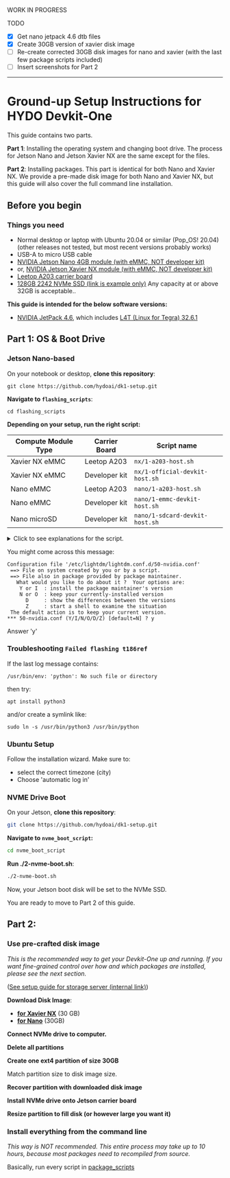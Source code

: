 WORK IN PROGRESS

TODO

- [x] Get nano jetpack 4.6 dtb files
- [x] Create 30GB version of xavier disk image
- [ ] Re-create corrected 30GB disk images for nano and xavier (with the last few package scripts included)
- [ ] Insert screenshots for Part 2 
---

# Ground-up Setup Instructions for HYDO Devkit-One

This guide contains two parts. 

**Part 1**: Installing the operating system and changing boot drive. The process for Jetson Nano and Jetson Xavier NX are the same except for the files.

**Part 2**: Installing packages. This part is identical for both Nano and Xavier NX. We provide a pre-made disk image for both Nano and Xavier NX, but this guide will also cover the full command line installation.

## Before you begin

### Things you need

+ Normal desktop or laptop with Ubuntu 20.04 or similar (Pop_OS! 20.04) (other releases not tested, but most recent versions probably works)
+ USB-A to micro USB cable
+ [NVIDIA Jetson Nano 4GB module (with eMMC, NOT developer kit)](https://www.nvidia.com/en-us/autonomous-machines/embedded-systems/jetson-nano/)
+ or, [NVIDIA Jetson Xavier NX module (with eMMC, NOT developer kit)](https://www.nvidia.com/en-us/autonomous-machines/embedded-systems/jetson-xavier-nx/)
+ [Leetop A203 carrier board](http://www.leetop.top/leetopen.asp?id=256)
+ [128GB 2242 NVMe SSD (link is example only)](https://www.transcend-info.com/Embedded/Products/No-1164) Any capacity at or above 32GB is acceptable..

**This guide is intended for the below software versions:**

+ [NVIDIA JetPack 4.6](https://developer.nvidia.com/jetpack-sdk-46), which includes [L4T (Linux for Tegra) 32.6.1](https://developer.nvidia.com/embedded/linux-tegra-r3261)

## Part 1: OS & Boot Drive

### Jetson Nano-based

On your notebook or desktop, **clone this repository**:
```
git clone https://github.com/hydoai/dk1-setup.git
```

**Navigate to `flashing_scripts`**:
```
cd flashing_scripts
```

**Depending on your setup, run the right script:**

Compute Module Type | Carrier Board | Script name
---|---|---
Xavier NX eMMC | Leetop A203 | `nx/1-a203-host.sh`
Xavier NX eMMC | Developer kit | `nx/1-official-devkit-host.sh`
Nano eMMC | Leetop A203 | `nano/1-a203-host.sh`
Nano eMMC | Developer kit | `nano/1-emmc-devkit-host.sh`
Nano microSD | Developer kit | `nano/1-sdcard-devkit-host.sh`

<details><summary>Click to see explanations for the script.</summary>
<p>

Jetson modules either have a microSD card slot or internal memory (called eMMC).
If you buy a developer kit, the module will have a microSD card.
If you ordered a module separately, it probably has a eMMC.
  
The scripts for Leetop A203 automatically patch the official NVIDIA OS image with Leetop's proprietary Device Tree Binary (DTB) files, so that the USB ports on the Leetop A203 work as expected. They don't share those files publicly, so I had to email them for it.
  
#### Download L4T Driver Package and Sample Root Filesystem from NVIDIA

I have copied most large files to [storage.hydo.ai](https://storage.hydo.ai) as a mirror for faster downloads.

+ [Link to download L4T Driver Package for Nano](https://developer.nvidia.com/embedded/l4t/r32_release_v6.1/t210/jetson-210_linux_r32.6.1_aarch64.tbz2) ([storage.hydo.ai mirror](https://storage.hydo.ai/nvidia-mirror/jetpack4-6/nano/Jetson-210_Linux_R32.6.1_aarch64.tbz2))
+ [Link to download Sample Root Filesystem for Nano](https://developer.nvidia.com/embedded/l4t/r32_release_v6.1/t210/tegra_linux_sample-root-filesystem_r32.6.1_aarch64.tbz2) ([storage.hydo.ai mirror](https://storage.hydo.ai/nvidia-mirror/jetpack4-6/nano/Tegra_Linux_Sample-Root-Filesystem_R32.6.1_aarch64.tbz2))


Decompressing the L4T Driver Package will output a directory named `Linux_for_Tegra`. 

Inside this, we will add a new kernel dtb file from Leetop for the A203 carrier board.

+ [A203 Nano Jetpack4.6 dtb](leetop_kernel_files/jetpack_4.6_nano203.rar)

Decompress the `.rar` file while preserving directory:

This will extract one `.dtb` file insde `nx/Linux_for_Tegra/kernel/dtb` directory.

Copy this to the same corresponding directory in the full `Linux for Tegra` directory extracted above, and compress it back with tar.

Go straight to (#nvme-drive-boot)
  
#### Xavier files

Most of the steps are the same with Nano, but with these different files:

+ [Download L4T Driver Package for NX](https://developer.nvidia.com/embedded/l4t/r32_release_v6.1/t186/jetson_linux_r32.6.1_aarch64.tbz2) ([storage.hydo.ai mirror](https://storage.hydo.ai/nvidia-mirror/jetpack4-6/nx/Jetson_Linux_R32.6.1_aarch64.tbz2))
+ [Download Sample Root Filesystem for NX](https://developer.nvidia.com/embedded/l4t/r32_release_v6.1/t186/tegra_linux_sample-root-filesystem_r32.6.1_aarch64.tbz2) ([storage.hydo.ai mirror](https://storage.hydo.ai/nvidia-mirror/jetpack4-6/nx/Tegra_Linux_Sample-Root-Filesystem_R32.6.1_aarch64.tbz2))
+ [A203 Xavier NX Jetpack4.6 dtb](leetop_kernel_files/jetpack4.6_203nx.rar)

</p></details>

You might come across this message:

```
Configuration file '/etc/lightdm/lightdm.conf.d/50-nvidia.conf'
 ==> File on system created by you or by a script.
 ==> File also in package provided by package maintainer.
   What would you like to do about it ?  Your options are:
    Y or I  : install the package maintainer's version
    N or O  : keep your currently-installed version
      D     : show the differences between the versions
      Z     : start a shell to examine the situation
 The default action is to keep your current version.
*** 50-nvidia.conf (Y/I/N/O/D/Z) [default=N] ? y
```
Answer 'y'

### Troubleshooting `Failed flashing t186ref`

If the last log message contains:
```
/usr/bin/env: 'python': No such file or directory
```
then try:
```
apt install python3
```
and/or create a symlink like:
```
sudo ln -s /usr/bin/python3 /usr/bin/python
```

### Ubuntu Setup

Follow the installation wizard. Make sure to:
+ select the correct timezone (city)
+ Choose 'automatic log in'

### NVME Drive Boot

On your Jetson, **clone this repository**:
```bash
git clone https://github.com/hydoai/dk1-setup.git
```

**Navigate to `nvme_boot_script`:**
```bash
cd nvme_boot_script
```

**Run ./2-nvme-boot.sh**:
```bash
./2-nvme-boot.sh
```

Now, your Jetson boot disk will be set to the NVMe SSD.

You are ready to move to Part 2 of this guide.

## Part 2:

### Use pre-crafted disk image

*This is the recommended way to get your Devkit-One up and running. If you want fine-grained control over how and which packages are installed, please see the next section.*

([See setup guide for storage server (internal link)](https://github.com/hydoai/fs1-setup))

**Download Disk Image**:

+ [**for Xavier NX**](https://storage.hydo.ai/nx-latest.img) (30 GB)
+ [**for Nano**](https://storage.hydo.ai/nano-latest.img) (30GB)

**Connect NVMe drive to computer.**

**Delete all partitions**

**Create one ext4 partition of size 30GB** 

Match partition size to disk image size.

**Recover partition with downloaded disk image**

**Install NVMe drive onto Jetson carrier board**

**Resize partition to fill disk (or however large you want it)**


### Install everything from the command line

*This way is NOT recommended. This entire process may take up to 10 hours, because most packages need to recompiled from source.*

Basically, run every script in [package_scripts](package_scripts)


